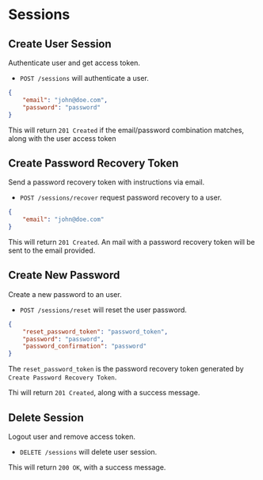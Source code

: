 Sessions
========

Create User Session
-------------------

Authenticate user and get access token.

* `POST /sessions` will authenticate a user.

```json
{
    "email": "john@doe.com",
    "password": "password"
}
```

This will return `201 Created` if the email/password combination matches, along with the user access token

Create Password Recovery Token
------------------------------

Send a password recovery token with instructions via email.


* `POST /sessions/recover` request password recovery to a user.

```json
{
    "email": "john@doe.com"
}
```

This will return `201 Created`. An mail with a password recovery token will be sent to the email provided.

Create New Password
-------------------

Create a new password to an user.

* `POST /sessions/reset` will reset the user password.

```json
{
    "reset_password_token": "password_token",
    "password": "password",
    "password_confirmation": "password"
}
```

The `reset_password_token` is the password recovery token generated by `Create Password Recovery Token`.

Thi will return `201 Created`, along with a success message.

Delete Session
--------------

Logout user and remove access token.

* `DELETE /sessions` will delete user session.

This will return `200 OK`, with a success message.

